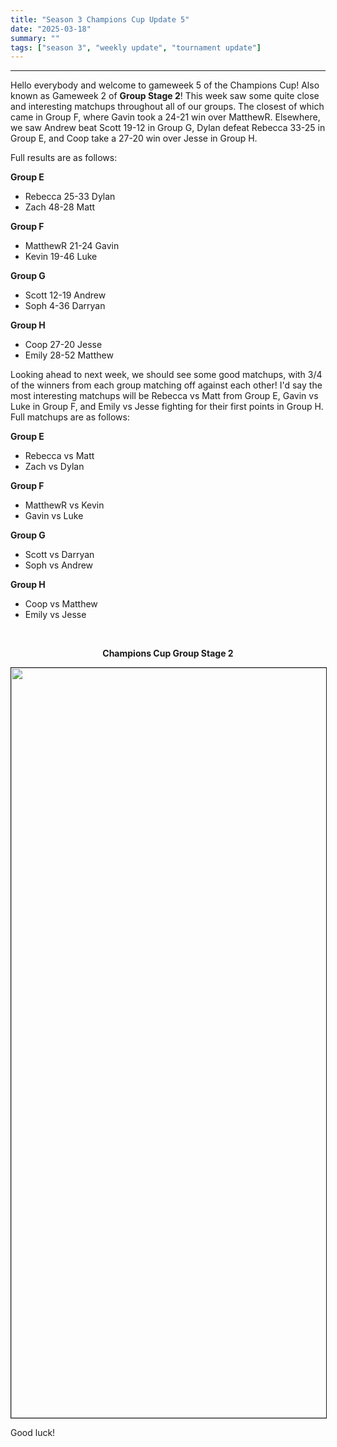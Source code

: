 ```yaml
---
title: "Season 3 Champions Cup Update 5"
date: "2025-03-18"
summary: ""
tags: ["season 3", "weekly update", "tournament update"]
---
```


<style>
img {
  display: block;
  margin-left: auto;
  margin-right: auto;
  border: 1px solid;
}
.center-bold {
    text-align: center;
    font-weight: bold;
}
</style>

<!--
cSpell:ignore Darryan, Rebecca, gameweek, gameweeks, shoutout, shoutouts, matchups, winstreak
!-->

---

Hello everybody and welcome to gameweek 5 of the Champions Cup! Also known as Gameweek 2 of **Group Stage 2**! This week saw some quite close and interesting matchups throughout all of our groups. The closest of which came in Group F, where Gavin took a 24-21 win over MatthewR. Elsewhere, we saw Andrew beat Scott 19-12 in Group G, Dylan defeat Rebecca 33-25 in Group E, and Coop take a 27-20 win over Jesse in Group H.

Full results are as follows:

**Group E**

- Rebecca 25-33 Dylan
- Zach 48-28 Matt

**Group F**

- MatthewR 21-24 Gavin
- Kevin 19-46 Luke

**Group G**

- Scott 12-19 Andrew
- Soph 4-36 Darryan

**Group H**

- Coop 27-20 Jesse
- Emily 28-52 Matthew

Looking ahead to next week, we should see some good matchups, with 3/4 of the winners from each group matching off against each other! I'd say the most interesting matchups will be Rebecca vs Matt from Group E, Gavin vs Luke in Group F, and Emily vs Jesse fighting for their first points in Group H. Full matchups are as follows:

**Group E**

- Rebecca vs Matt
- Zach vs Dylan

**Group F**

- MatthewR vs Kevin
- Gavin vs Luke

**Group G**

- Scott vs Darryan
- Soph vs Andrew

**Group H**

- Coop vs Matthew
- Emily vs Jesse

<br />
<p class="center-bold">Champions Cup Group Stage 2</p>
<img src="/images/season-3/season-3-wu/30/group-stage-2.png" width="1200vh" height="auto">

Good luck!
